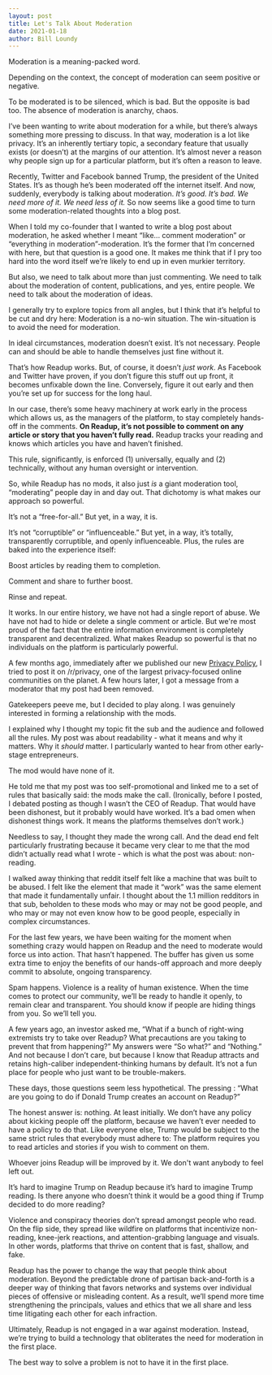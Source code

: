 ```yaml
---
layout: post
title: Let's Talk About Moderation
date: 2021-01-18
author: Bill Loundy
---
```

Moderation is a meaning-packed word. 

Depending on the context, the concept of moderation can seem positive or negative. 

To be moderated is to be silenced, which is bad. But the opposite is bad too. The absence of moderation is anarchy, chaos. 

I’ve been wanting to write about moderation for a while, but there’s always something more pressing to discuss. In that way, moderation is a lot like privacy. It’s an inherently tertiary topic, a secondary feature that usually exists (or doesn’t) at the margins of our attention. It’s almost never a reason why people sign up for a particular platform, but it’s often a reason to leave. 

Recently, Twitter and Facebook banned Trump, the president of the United States. It’s as though he’s been moderated off the internet itself. And now, suddenly, everybody is talking about moderation. _It’s good. It’s bad. We need more of it. We need less of it._ So now seems like a good time to turn some moderation-related thoughts into a blog post.  

When I told my co-founder that I wanted to write a blog post about moderation, he asked whether I meant “like... comment moderation” or “everything in moderation”-moderation. It’s the former that I’m concerned with here, but that question is a good one. It makes me think that if I pry too hard into the word itself we’re likely to end up in even murkier territory.

But also, we need to talk about more than just commenting. We need to talk about the moderation of content, publications, and yes, entire people. We need to talk about the moderation of ideas.

I generally try to explore topics from all angles, but I think that it’s helpful to be cut and dry here: Moderation is a no-win situation. The win-situation is to avoid the need for moderation. 

In ideal circumstances, moderation doesn’t exist. It’s not necessary. People can and should be able to handle themselves just fine without it. 

That’s how Readup works. But, of course, it doesn’t _just work_. As Facebook and Twitter have proven, if you don’t figure this stuff out up front, it becomes unfixable down the line. Conversely, figure it out early and then you’re set up for success for the long haul. 

In our case, there’s some heavy machinery at work early in the process which allows us, as the managers of the platform, to stay completely hands-off in the comments. <strong>On Readup, it’s not possible to comment on any article or story that you haven’t fully read.</strong> Readup tracks your reading and knows which articles you have and haven’t finished.

This rule, significantly, is enforced (1) universally, equally and (2) technically, without any human oversight or intervention.

So, while Readup has no mods, it also just *is* a giant moderation tool, “moderating” people day in and day out. That dichotomy is what makes our approach so powerful.

It’s not a “free-for-all.” But yet, in a way, it is. 

It’s not “corruptible” or “influenceable.” But yet, in a way, it’s totally, transparently corruptible, and openly influenceable. Plus, the rules are baked into the experience itself: 

Boost articles by reading them to completion. 

Comment and share to further boost. 

Rinse and repeat. 

It works. In our entire history, we have not had a single report of abuse. We have not had to hide or delete a single comment or article. But we're most proud of the fact that the entire information environment is completely transparent and decentralized. What makes Readup so powerful is that no individuals on the platform is particularly powerful.

A few months ago, immediately after we published our new [Privacy Policy](https://readup.com/privacy), I tried to post it on /r/privacy, one of the largest privacy-focused online communities on the planet. A few hours later, I got a message from a moderator that my post had been removed.

Gatekeepers peeve me, but I decided to play along. I was genuinely interested in forming a relationship with the mods. 

I explained why I thought my topic fit the sub and the audience and followed all the rules. My post was about readability - what it means and why it matters. Why it *should* matter. I particularly wanted to hear from other early-stage entrepreneurs. 

The mod would have none of it. 

He told me that my post was too self-promotional and linked me to a set of rules that basically said: the mods make the call. (Ironically, before I posted, I debated posting as though I wasn’t the CEO of Readup. That would have been dishonest, but it probably would have worked. It’s a bad omen when dishonest things work. It means the platforms themselves don’t work.) 

Needless to say, I thought they made the wrong call. And the dead end felt particularly frustrating because it became very clear to me that the mod didn’t actually read what I wrote - which is what the post was about: non-reading. 

I walked away thinking that reddit itself felt like a machine that was built to be abused. I felt like the element that made it “work” was the same element that made it fundamentally unfair. I thought about the 1.1 million redditors in that sub, beholden to these mods who may or may not be good people, and who may or may not even know how to be good people, especially in complex circumstances.

For the last few years, we have been waiting for the moment when something crazy would happen on Readup and the need to moderate would force us into action. That hasn’t happened. The buffer has given us some extra time to enjoy the benefits of our hands-off approach and more deeply commit to absolute, ongoing transparency. 

Spam happens. Violence is a reality of human existence. When the time comes to protect our community, we’ll be ready to handle it openly, to remain clear and transparent. You should know if people are hiding things from you. So we’ll tell you.

A few years ago, an investor asked me, “What if a bunch of right-wing extremists try to take over Readup? What precautions are you taking to prevent that from happening?” My answers were “So what?” and “Nothing.” And not because I don’t care, but because I know that Readup attracts and retains high-caliber independent-thinking humans by default. It’s not a fun place for people who just want to be trouble-makers. 

These days, those questions seem less hypothetical. The pressing : “What are you going to do if Donald Trump creates an account on Readup?” 

The honest answer is: nothing. At least initially. We don’t have any policy about kicking people off the platform, because we haven’t ever needed to have a policy to do that. Like everyone else, Trump would be subject to the same strict rules that everybody must adhere to: The platform requires you to read articles and stories if you wish to comment on them. 

Whoever joins Readup will be improved by it. We don't want anybody to feel left out.

It’s hard to imagine Trump on Readup because it’s hard to imagine Trump reading. Is there anyone who doesn’t think it would be a good thing if Trump decided to do more reading? 

Violence and conspiracy theories don’t spread amongst people who read. On the flip side, they spread like wildfire on platforms that incentivize non-reading, knee-jerk reactions, and attention-grabbing language and visuals. In other words, platforms that thrive on content that is fast, shallow, and fake.

Readup has the power to change the way that people think about moderation. Beyond the predictable drone of partisan back-and-forth is a deeper way of thinking that favors networks and systems over individual pieces of offensive or misleading content. As a result, we’ll spend more time strengthening the principals, values and ethics that we all share and less time litigating each other for each infraction.

Ultimately, Readup is not engaged in a war against moderation. Instead, we’re trying to build a technology that obliterates the need for moderation in the first place. 

The best way to solve a problem is not to have it in the first place. 
